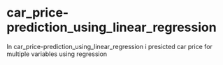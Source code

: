 # car_price-prediction_using_linear_regression
In car_price-prediction_using_linear_regression i presicted car price for multiple variables using regression
